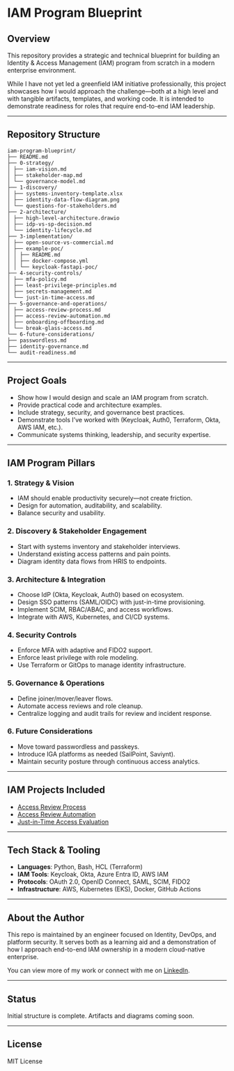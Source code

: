 # IAM Program Blueprint

## Overview

This repository provides a strategic and technical blueprint for building an Identity & Access Management (IAM) program from scratch in a modern enterprise environment.

While I have not yet led a greenfield IAM initiative professionally, this project showcases how I would approach the challenge—both at a high level and with tangible artifacts, templates, and working code. It is intended to demonstrate readiness for roles that require end-to-end IAM leadership.

---

## Repository Structure

```
iam-program-blueprint/
├── README.md
├── 0-strategy/
│ ├── iam-vision.md
│ ├── stakeholder-map.md
│ └── governance-model.md
├── 1-discovery/
│ ├── systems-inventory-template.xlsx
│ ├── identity-data-flow-diagram.png
│ └── questions-for-stakeholders.md
├── 2-architecture/
│ ├── high-level-architecture.drawio
│ ├── idp-vs-sp-decision.md
│ └── identity-lifecycle.md
├── 3-implementation/
│ ├── open-source-vs-commercial.md
│ ├── example-poc/
│ │ ├── README.md
│ │ ├── docker-compose.yml
│ │ └── keycloak-fastapi-poc/
├── 4-security-controls/
│ ├── mfa-policy.md
│ ├── least-privilege-principles.md
│ ├── secrets-management.md
│ └── just-in-time-access.md
├── 5-governance-and-operations/
│ ├── access-review-process.md
│ ├── access-review-automation.md
│ ├── onboarding-offboarding.md
│ └── break-glass-access.md
└── 6-future-considerations/
├── passwordless.md
├── identity-governance.md
└── audit-readiness.md
```

---

## Project Goals

- Show how I would design and scale an IAM program from scratch.
- Provide practical code and architecture examples.
- Include strategy, security, and governance best practices.
- Demonstrate tools I’ve worked with (Keycloak, Auth0, Terraform, Okta, AWS IAM, etc.).
- Communicate systems thinking, leadership, and security expertise.

---

## IAM Program Pillars

### 1. Strategy & Vision

- IAM should enable productivity securely—not create friction.
- Design for automation, auditability, and scalability.
- Balance security and usability.

### 2. Discovery & Stakeholder Engagement

- Start with systems inventory and stakeholder interviews.
- Understand existing access patterns and pain points.
- Diagram identity data flows from HRIS to endpoints.

### 3. Architecture & Integration

- Choose IdP (Okta, Keycloak, Auth0) based on ecosystem.
- Design SSO patterns (SAML/OIDC) with just-in-time provisioning.
- Implement SCIM, RBAC/ABAC, and access workflows.
- Integrate with AWS, Kubernetes, and CI/CD systems.

### 4. Security Controls

- Enforce MFA with adaptive and FIDO2 support.
- Enforce least privilege with role modeling.
- Use Terraform or GitOps to manage identity infrastructure.

### 5. Governance & Operations

- Define joiner/mover/leaver flows.
- Automate access reviews and role cleanup.
- Centralize logging and audit trails for review and incident response.

### 6. Future Considerations

- Move toward passwordless and passkeys.
- Introduce IGA platforms as needed (SailPoint, Saviynt).
- Maintain security posture through continuous access analytics.

---

## IAM Projects Included

- [Access Review Process](./5-governance-and-operations/access-review-process.md)
- [Access Review Automation](./5-governance-and-operations/access-review-automation.md)
- [Just-in-Time Access Evaluation](./4-security-controls/just-in-time-access.md)

---

## Tech Stack & Tooling

- **Languages**: Python, Bash, HCL (Terraform)
- **IAM Tools**: Keycloak, Okta, Azure Entra ID, AWS IAM
- **Protocols**: OAuth 2.0, OpenID Connect, SAML, SCIM, FIDO2
- **Infrastructure**: AWS, Kubernetes (EKS), Docker, GitHub Actions

---

## About the Author

This repo is maintained by an engineer focused on Identity, DevOps, and platform security. It serves both as a learning aid and a demonstration of how I approach end-to-end IAM ownership in a modern cloud-native enterprise.

You can view more of my work or connect with me on [LinkedIn](https://www.linkedin.com/in/brandonhelmer/).

---

## Status

Initial structure is complete. Artifacts and diagrams coming soon.

---

## License

MIT License
